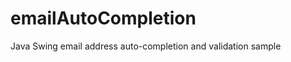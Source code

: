 emailAutoCompletion
===================

Java Swing email address auto-completion and validation sample